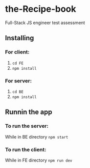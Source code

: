 # the-Recipe-book

Full-Stack JS engineer test assessment

## Installing

### For client:

1. `cd FE`
2. `npm install`

### For server:

1. `cd BE`
2. `npm install`

## Runnin the app

### To run the server:

While in BE directory
`npm start`

### To run the client:

While in FE directory
`npm run dev`
